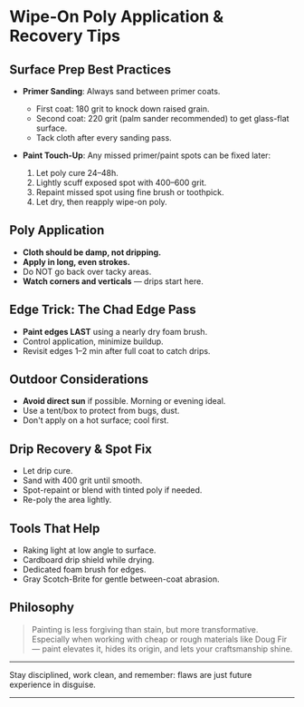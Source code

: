 # Wipe-On Poly Application & Recovery Tips

## Surface Prep Best Practices

* **Primer Sanding**: Always sand between primer coats.

  * First coat: 180 grit to knock down raised grain.
  * Second coat: 220 grit (palm sander recommended) to get glass-flat surface.
  * Tack cloth after every sanding pass.

* **Paint Touch-Up**: Any missed primer/paint spots can be fixed later:

  1. Let poly cure 24–48h.
  2. Lightly scuff exposed spot with 400–600 grit.
  3. Repaint missed spot using fine brush or toothpick.
  4. Let dry, then reapply wipe-on poly.

## Poly Application

* **Cloth should be damp, not dripping.**
* **Apply in long, even strokes.**
* Do NOT go back over tacky areas.
* **Watch corners and verticals** — drips start here.

## Edge Trick: The Chad Edge Pass

* **Paint edges LAST** using a nearly dry foam brush.
* Control application, minimize buildup.
* Revisit edges 1–2 min after full coat to catch drips.

## Outdoor Considerations

* **Avoid direct sun** if possible. Morning or evening ideal.
* Use a tent/box to protect from bugs, dust.
* Don't apply on a hot surface; cool first.

## Drip Recovery & Spot Fix

* Let drip cure.
* Sand with 400 grit until smooth.
* Spot-repaint or blend with tinted poly if needed.
* Re-poly the area lightly.

## Tools That Help

* Raking light at low angle to surface.
* Cardboard drip shield while drying.
* Dedicated foam brush for edges.
* Gray Scotch-Brite for gentle between-coat abrasion.

## Philosophy

> Painting is less forgiving than stain, but more transformative. Especially when working with cheap or rough materials like Doug Fir — paint elevates it, hides its origin, and lets your craftsmanship shine.

---

Stay disciplined, work clean, and remember: flaws are just future experience in disguise.

---
